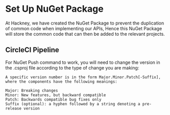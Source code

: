 # Set Up NuGet Package
At Hackney, we have created the NuGet Package to prevent the duplication of common code when implementing our APIs, Hence this NuGet Package will store the common code that can then be added to the relevant projects. 

## CircleCI Pipeline 
For NuGet Push command to work, you will need to change the version in the .csproj file according to the type of change you are making:

    A specific version number is in the form Major.Minor.Patch[-Suffix], where the components have the following meanings:

    Major: Breaking changes
    Minor: New features, but backward compatible
    Patch: Backwards compatible bug fixes only
    Suffix (optional): a hyphen followed by a string denoting a pre-release version
